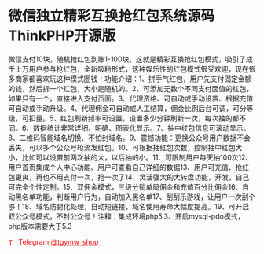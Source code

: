 # 微信独立精彩互换抢红包系统源码ThinkPHP开源版

微信支付10块，随机抢红包到账1-100块，这就是精彩互换抢红包模式，吸引了成千上万用户参与抢红包，全新吸粉形式，这种娱乐性的红包模式很受欢迎，现在很多商家都喜欢玩这种模式圈钱！功能介绍：1、拼手气红包，用户先支付固定金额的钱，然后拆一个红包，大小是随机的。2、可添加无数个不同支付面值的红包，如果只有一个，直接进入支付页面。3、代理资格、可自动或手动设置、根据充值可自动或手动升级。4、代理佣金可自动或人工结算，佣金比例后台可调，可分等级，可扣量。5、红包刷新频率可设置，设置多少分钟刷新一次，每次抽的都不同。6、数据统计非常详细、明确、图表化显示。7、抽中红包信息可滚动显示。8、二维码智能域名切换、不怕封域名。9、震撼功能：更换公众号用户数据不会丢失，可以多个公众号轮流发红包。10、可根据抽红包次数，控制抽中红包大小，比如可以设置前两次抽的大，以后抽的小。11、可限制用户每天抽100次12、用户首页集成个人中心功能、用户可查看自己详细的数据13、用户可充值、抢红包更爽，再也不用支付一次，抢一次了14、灵活强大的大转盘功能，开发，自己可完全个性定制。15、双佣金模式，三级分销单局佣金和充值百分比佣金16、自动黑名单功能，判断用户行为，自动加入黑名单17、刮刮乐游戏，让用户一次刮个够！18、域名防封化处理，自动短链接，域名使用寿命大幅度提高。19、可开启双公众号模式，不封公众号！注释：集成环境php5.3、开启mysql-pdo模式，php版本需要大于5.3






<p style="color: red;"><img src="https://cdn-icons-png.flaticon.com/512/2111/2111646.png" alt="Telegram Icon" style="width: 16px; vertical-align: middle; margin-right: 5px;">Telegram:<a href="https://t.me/tgymw_shop" style="color: red;">@tgymw_shop</a></p>
